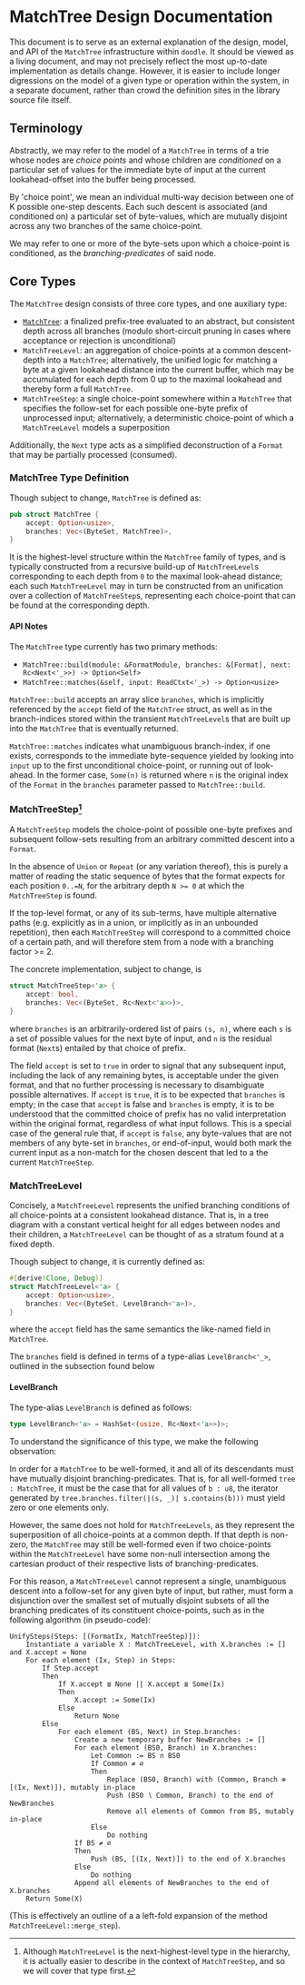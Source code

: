# MatchTree Design Documentation

This document is to serve as an external explanation of the design, model, and API of the
`MatchTree` infrastructure within `doodle`. It should be viewed as a living document, and may not
precisely reflect the most up-to-date implementation as details change. However, it is easier to include
longer digressions on the model of a given type or operation within the system, in a separate document,
rather than crowd the definition sites in the library source file itself.

## Terminology

Abstractly, we may refer to the model of a `MatchTree` in terms of a trie whose nodes are *choice points* and whose children are *conditioned* on a particular set of values for the immediate byte of input at the current lookahead-offset into the buffer being processed.

By 'choice point', we mean an individual multi-way decision between one of K possible one-step descents.
Each such descent is associated (and conditioned on) a particular set of byte-values, which are mutually disjoint across any two branches of the same choice-point.

We may refer to one or more of the byte-sets upon which a choice-point is conditioned, as the *branching-predicates* of said node.

## Core Types

The `MatchTree` design consists of three core types, and one auxiliary type:

* [`MatchTree`](#matchtree-type-definition): a finalized prefix-tree evaluated to an abstract, but consistent depth across all branches (modulo short-circuit pruning in cases where acceptance or rejection is unconditional)
* `MatchTreeLevel`: an aggregation of choice-points at a common descent-depth into a `MatchTree`; alternatively, the unified logic for matching a byte at a given lookahead distance into the current buffer, which may be accumulated for each depth from 0 up to the maximal lookahead and thereby form a full `MatchTree`.
* `MatchTreeStep`: a single choice-point somewhere within a `MatchTree` that specifies the follow-set for each possible one-byte prefix of unprocessed input; alternatively, a deterministic choice-point of which a `MatchTreeLevel` models a superposition

Additionally, the `Next` type acts as a simplified deconstruction of a `Format` that may be partially processed (consumed).

### MatchTree Type Definition

Though subject to change, `MatchTree` is defined as:

```rust
pub struct MatchTree {
    accept: Option<usize>,
    branches: Vec<(ByteSet, MatchTree)>,
}
```

It is the highest-level structure within the `MatchTree` family of types, and is typically constructed
from a recursive build-up of `MatchTreeLevel`s corresponding to each depth from `0` to the maximal look-ahead distance; each such `MatchTreeLevel` may in turn be constructed from an unification over a
collection of `MatchTreeStep`s, representing each choice-point that can be found at the corresponding depth.

#### API Notes

The `MatchTree` type currently has two primary methods:

* `MatchTree::build(module: &FormatModule, branches: &[Format], next: Rc<Next<'_>>) -> Option<Self>`
* `MatchTree::matches(&self, input: ReadCtxt<'_>) -> Option<usize>`

`MatchTree::build` accepts an array slice `branches`, which is implicitly
referenced by the `accept` field of the `MatchTree` struct, as well as in the
branch-indices stored within the transient `MatchTreeLevel`s that are built up
into the `MatchTree` that is eventually returned.

`MatchTree::matches` indicates what unambiguous branch-index, if one exists, corresponds to the immediate byte-sequence yielded by looking into `input` up to the first unconditional choice-point, or
running out of look-ahead. In the former case, `Some(n)` is returned where `n` is the original index of the `Format` in the `branches` parameter passed to `MatchTree::build`.

### MatchTreeStep[^1]

[^1]: Although `MatchTreeLevel` is the next-highest-level type in the hierarchy, it is actually easier to describe in the context of `MatchTreeStep`, and so we will cover that type first.

A `MatchTreeStep` models the choice-point of possible one-byte prefixes and
subsequent follow-sets resulting from an arbitrary committed descent into a `Format`.

In the absence of `Union` or `Repeat` (or any variation thereof), this
is purely a matter of reading the static sequence of bytes that the format
expects for each position `0..=N`, for the arbitrary depth `N >= 0` at which the `MatchTreeStep` is found.

If the top-level format, or any of its sub-terms, have multiple alternative paths (e.g. explicitly as in a union, or implicitly as in an unbounded repetition), then each `MatchTreeStep` will correspond to a committed choice of a certain path, and will therefore stem from a node with a branching factor >= 2.

The concrete implementation, subject to change, is

```rust
struct MatchTreeStep<'a> {
    accept: bool,
    branches: Vec<(ByteSet, Rc<Next<'a>>)>,
}
```

where `branches` is an arbitrarily-ordered list of pairs `(s, n)`, where each `s` is a set of possible values for the next byte of input, and `n` is the residual format (`Next`s) entailed by that choice of prefix.

The field `accept` is set to `true` in order to signal that any subsequent input, including the lack of any remaining bytes, is acceptable under the given format, and that no further processing is necessary to disambiguate possible alternatives. If `accept` is `true`, it is to be expected that `branches` is empty; in the case that `accept` is false and `branches` is empty, it is to be understood that the committed choice of prefix has no valid interpretation within the original format, regardless of what input follows. This is a special case of the general rule that, if `accept` is `false`, any byte-values that are not members of any byte-set in `branches`, or end-of-input, would both mark the current input as a non-match for the chosen descent that led to a the current `MatchTreeStep`.

### MatchTreeLevel

Concisely, a `MatchTreeLevel` represents the unified branching conditions of all
choice-points at a consistent lookahead distance. That is, in a tree diagram
with a constant vertical height for all edges between nodes and their children,
a `MatchTreeLevel` can be thought of as a stratum found at a fixed depth.

Though subject to change, it is currently defined as:

```rust
#[derive(Clone, Debug)]
struct MatchTreeLevel<'a> {
    accept: Option<usize>,
    branches: Vec<(ByteSet, LevelBranch<'a>)>,
}
```

where the `accept` field has the same semantics the like-named field in `MatchTree`.

The `branches` field is defined in terms of a type-alias `LevelBranch<'_>`,
outlined in the subsection found below

#### LevelBranch

The type-alias `LevelBranch` is defined as follows:

```rust
type LevelBranch<'a> = HashSet<(usize, Rc<Next<'a>>)>;
```

To understand the significance of this type, we make the following observation:

In order for a `MatchTree` to be well-formed, it and all of its descendants
must have mutually disjoint branching-predicates. That is, for all well-formed `tree : MatchTree`, it must be the case that for all values of `b : u8`, the iterator generated by `tree.branches.filter(|(s, _)| s.contains(b)))` must yield zero or one elements only.

However, the same does not hold for `MatchTreeLevels`, as they represent the superposition of all choice-points at a common depth. If that depth is non-zero, the `MatchTree` may still be well-formed even if two choice-points within the `MatchTreeLevel` have some non-null intersection among the cartesian product of their respective lists of branching-predicates.

For this reason, a `MatchTreeLevel` cannot represent a single, unambiguous descent into a follow-set for any given byte of input, but rather, must form a disjunction over the smallest set of mutually disjoint subsets of all the branching predicates of its constituent choice-points, such as in the following algorithm (in pseudo-code):

```none
UnifySteps(Steps: [(FormatIx, MatchTreeStep)]):
    Instantiate a variable X : MatchTreeLevel, with X.branches := [] and X.accept = None
    For each element (Ix, Step) in Steps:
        If Step.accept
        Then
            If X.accept ≣ None || X.accept ≣ Some(Ix)
            Then
                X.accept := Some(Ix)
            Else
                Return None
        Else
            For each element (BS, Next) in Step.branches:
                Create a new temporary buffer NewBranches := []
                For each element (BS0, Branch) in X.branches:
                    Let Common := BS ∩ BS0
                    If Common ≠ ∅
                    Then
                        Replace (BS0, Branch) with (Common, Branch ⊕ [(Ix, Next)]), mutably in-place
                        Push (BS0 ∖ Common, Branch) to the end of NewBranches
                        Remove all elements of Common from BS, mutably in-place
                    Else
                        Do nothing
                If BS ≠ ∅
                Then
                    Push (BS, [(Ix, Next)]) to the end of X.branches
                Else
                    Do nothing
                Append all elements of NewBranches to the end of X.branches
    Return Some(X)
```

(This is effectively an outline of a a left-fold expansion of the method `MatchTreeLevel::merge_step`).
